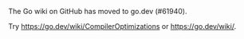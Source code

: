 The Go wiki on GitHub has moved to go.dev (#61940).

Try <https://go.dev/wiki/CompilerOptimizations> or <https://go.dev/wiki/>.

